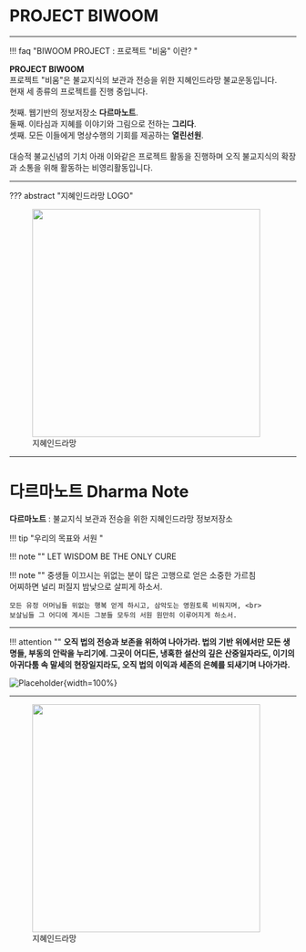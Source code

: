 <h1 class="major"><b>PROJECT BIWOOM</b></h1>
<hr>

!!! faq "BIWOOM PROJECT : 프로젝트 "비움" 이란? "

<p><b>PROJECT BIWOOM </b> <br>
프로젝트 "비움"은 불교지식의 보관과 전승을 위한 지혜인드라망 불교운동입니다. <br>
현재 세 종류의 프로젝트를 진행 중입니다. <br>
<br>
첫째. 웹기반의 정보저장소 <b>다르마노트</b>. <br> 
둘째. 이타심과 지혜를 이야기와 그림으로 전하는 <b>그리다</b>.<br>
셋째. 모든 이들에게 명상수행의 기회를 제공하는 <b>열린선원</b>.<br>
<br>
대승적 불교신념의 기치 아래 이와같은 프로젝트 활동을 진행하며 오직 불교지식의 확장과 소통을 위해 활동하는 비영리활동입니다. </p>

---

??? abstract "지혜인드라망 LOGO"
    <figure>
    <img src="../img/indranet.JPG" width="400" />
    <figcaption>지혜인드라망</figcaption>
    </figure>

---

# __다르마노트__ Dharma Note 



__다르마노트__ : 불교지식 보관과 전승을 위한 지혜인드라망 정보저장소 

!!! tip "우리의 목표와 서원 "

!!! note ""
    LET WISDOM BE THE ONLY CURE


!!! note ""
    중생들 이끄시는 위없는 분이 많은 고행으로 얻은 소중한 가르침 <br>
    어찌하면 널리 퍼질지 밤낮으로 살피게 하소서.

    모든 유정 어머님들 위없는 행복 얻게 하시고, 삼악도는 영원토록 비워지며, <br>
    보살님들 그 어디에 계시든 그분들 모두의 서원 원만히 이루어지게 하소서.

---


!!! attention ""
    __오직 법의 전승과 보존을 위하여 나아가라. 법의 기반 위에서만 모든 생명들, 부동의 안락을 누리기에. 그곳이 어디든, 냉혹한 설산의 깊은 산중일자라도, 이기의 아귀다툼 속 말세의 현장일지라도, 오직 법의 이익과 세존의 은혜를 되새기며 나아가라.__

![Placeholder](img/roerich.png){width=100%}


---

<figure>
    <img src="../img/indranet.JPG" width="400" />
    <figcaption>지혜인드라망</figcaption>
    </figure>